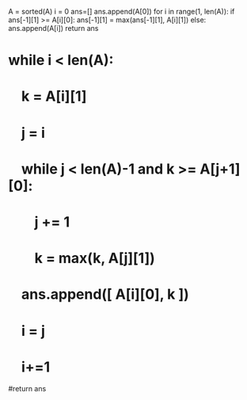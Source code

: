 A = sorted(A)
i = 0
ans=[]
ans.append(A[0])
for i in range(1, len(A)):
if ans[-1][1] >= A[i][0]:
ans[-1][1] = max(ans[-1][1], A[i][1])
else:
ans.append(A[i])
return ans
# while i < len(A):
#     k = A[i][1]
#     j = i
#     while j < len(A)-1 and k >= A[j+1][0]:
#         j += 1
#         k = max(k, A[j][1])
#     ans.append([ A[i][0], k ])
#     i = j
#     i+=1
#return ans